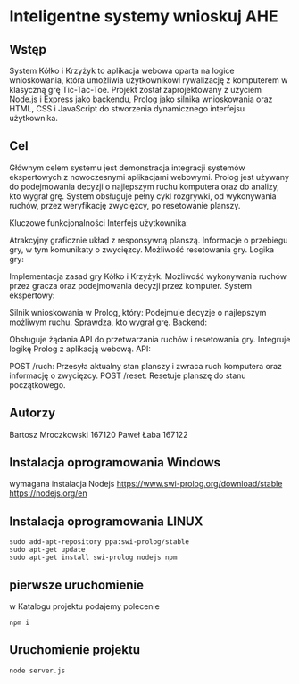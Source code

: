 # Inteligentne systemy wnioskuj AHE

## Wstęp
System Kółko i Krzyżyk to aplikacja webowa oparta na logice wnioskowania, która umożliwia użytkownikowi rywalizację z komputerem w klasyczną grę Tic-Tac-Toe. Projekt został zaprojektowany z użyciem Node.js i Express jako backendu, Prolog jako silnika wnioskowania oraz HTML, CSS i JavaScript do stworzenia dynamicznego interfejsu użytkownika.

## Cel
Głównym celem systemu jest demonstracja integracji systemów ekspertowych z nowoczesnymi aplikacjami webowymi. Prolog jest używany do podejmowania decyzji o najlepszym ruchu komputera oraz do analizy, kto wygrał grę. System obsługuje pełny cykl rozgrywki, od wykonywania ruchów, przez weryfikację zwycięzcy, po resetowanie planszy.

Kluczowe funkcjonalności
Interfejs użytkownika:

Atrakcyjny graficznie układ z responsywną planszą.
Informacje o przebiegu gry, w tym komunikaty o zwycięzcy.
Możliwość resetowania gry.
Logika gry:

Implementacja zasad gry Kółko i Krzyżyk.
Możliwość wykonywania ruchów przez gracza oraz podejmowania decyzji przez komputer.
System ekspertowy:

Silnik wnioskowania w Prolog, który:
Podejmuje decyzje o najlepszym możliwym ruchu.
Sprawdza, kto wygrał grę.
Backend:

Obsługuje żądania API do przetwarzania ruchów i resetowania gry.
Integruje logikę Prolog z aplikacją webową.
API:

POST /ruch: Przesyła aktualny stan planszy i zwraca ruch komputera oraz informację o zwycięzcy.
POST /reset: Resetuje planszę do stanu początkowego.

## Autorzy
Bartosz Mroczkowski 167120
Paweł Łaba 167122

## Instalacja oprogramowania Windows
wymagana instalacja Nodejs
https://www.swi-prolog.org/download/stable
https://nodejs.org/en


## Instalacja oprogramowania LINUX

```
sudo add-apt-repository ppa:swi-prolog/stable
sudo apt-get update
sudo apt-get install swi-prolog nodejs npm
```

## pierwsze uruchomienie
w Katalogu projektu podajemy polecenie 
```
npm i
```
## Uruchomienie projektu 

```
node server.js
```



